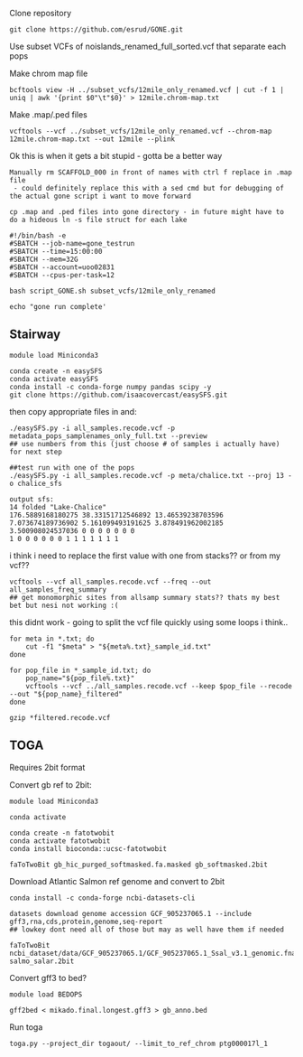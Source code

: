 Clone repository
```
git clone https://github.com/esrud/GONE.git
```

Use subset VCFs of noislands_renamed_full_sorted.vcf that separate each pops

Make chrom map file
```
bcftools view -H ../subset_vcfs/12mile_only_renamed.vcf | cut -f 1 | uniq | awk '{print $0"\t"$0}' > 12mile.chrom-map.txt
```
Make .map/.ped files
```
vcftools --vcf ../subset_vcfs/12mile_only_renamed.vcf --chrom-map 12mile.chrom-map.txt --out 12mile --plink
```

Ok this is when it gets a bit stupid - gotta be a better way
```
Manually rm SCAFFOLD_000 in front of names with ctrl f replace in .map file
 - could definitely replace this with a sed cmd but for debugging of the actual gone script i want to move forward

cp .map and .ped files into gone directory - in future might have to do a hideous ln -s file struct for each lake
```

```
#!/bin/bash -e
#SBATCH --job-name=gone_testrun
#SBATCH --time=15:00:00
#SBATCH --mem=32G
#SBATCH --account=uoo02831
#SBATCH --cpus-per-task=12

bash script_GONE.sh subset_vcfs/12mile_only_renamed

echo "gone run complete'
```
## Stairway
```
module load Miniconda3

conda create -n easySFS
conda activate easySFS
conda install -c conda-forge numpy pandas scipy -y
git clone https://github.com/isaacovercast/easySFS.git
```
then copy appropriate files in and:
```
./easySFS.py -i all_samples.recode.vcf -p metadata_pops_samplenames_only_full.txt --preview
## use numbers from this (just choose # of samples i actually have) for next step

##test run with one of the pops
./easySFS.py -i all_samples.recode.vcf -p meta/chalice.txt --proj 13 -o chalice_sfs

output sfs:
14 folded "Lake-Chalice"
176.5889168180275 38.33151712546892 13.46539238703596 7.073674189736902 5.161099493191625 3.878491962002185 3.500908024537036 0 0 0 0 0 0 0
1 0 0 0 0 0 0 1 1 1 1 1 1 1
```
i think i need to replace the first value with one from stacks?? or from my vcf??
```
vcftools --vcf all_samples.recode.vcf --freq --out all_samples_freq_summary
## get monomorphic sites from allsamp summary stats?? thats my best bet but nesi not working :(
```
this didnt work - going to split the vcf file quickly using some loops i think..

```
for meta in *.txt; do
    cut -f1 "$meta" > "${meta%.txt}_sample_id.txt"
done

for pop_file in *_sample_id.txt; do
    pop_name="${pop_file%.txt}"
    vcftools --vcf ../all_samples.recode.vcf --keep $pop_file --recode --out "${pop_name}_filtered"
done

gzip *filtered.recode.vcf

```




## TOGA
Requires 2bit format

Convert gb ref to 2bit:

```
module load Miniconda3

conda activate

conda create -n fatotwobit
conda activate fatotwobit
conda install bioconda::ucsc-fatotwobit

faToTwoBit gb_hic_purged_softmasked.fa.masked gb_softmasked.2bit
```

Download Atlantic Salmon ref genome and convert to 2bit 
```
conda install -c conda-forge ncbi-datasets-cli

datasets download genome accession GCF_905237065.1 --include gff3,rna,cds,protein,genome,seq-report
## lowkey dont need all of those but may as well have them if needed

faToTwoBit ncbi_dataset/data/GCF_905237065.1/GCF_905237065.1_Ssal_v3.1_genomic.fna salmo_salar.2bit
```
Convert gff3 to bed?
```
module load BEDOPS

gff2bed < mikado.final.longest.gff3 > gb_anno.bed

```
Run toga
```
toga.py --project_dir togaout/ --limit_to_ref_chrom ptg000017l_1 
